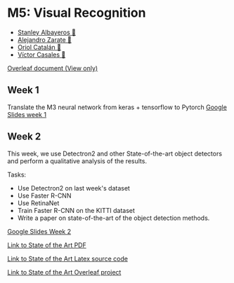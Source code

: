 # M5: Visual Recognition
- [Stanley Albayeros 📧](mailto:stanley.albayeros@gmail.com) 
- [Alejandro Zarate 📧](mailto:alejandro.zarate@e-campus.uab.cat)
- [Oriol Catalán 📧](mailto:oriol.catalan@e-campus.uab.cat) 
- [Víctor Casales 📧](mailto:victor.casales@e-campus.uab.cat)


[Overleaf document (View only) ](https://www.overleaf.com/read/nymwvqdydjxd "Overleaf document (View only) ")

## Week 1
Translate the M3 neural network from keras + tensorflow to Pytorch
[Google Slides week 1](https://docs.google.com/presentation/d/1JrFG0OSOV6nQf-6Ss4YSmOIoKTWkKJP4fEQG1KDi4Vk/edit?usp=sharing "Google Slides week 1")


## Week 2
This week, we use Detectron2 and other State-of-the-art object detectors and perform a qualitative analysis of the results.

Tasks:
- Use Detectron2 on last week's dataset
- Use Faster R-CNN
- Use RetinaNet
- Train Faster R-CNN on the KITTI dataset
- Write a paper on state-of-the-art of the object detection methods. 


[Google Slides Week 2](https://docs.google.com/presentation/d/1NfX-RdEkfT6hhm7tppC3edqGNjgpXcKk_4eDAcbMviU/edit?usp=sharing)

[Link to State of the Art PDF](https://github.com/drkztan/MCV_M5_VR_G04/blob/main/week2/Paper/main.pdf)

[Link to State of the Art Latex source code](https://github.com/drkztan/MCV_M5_VR_G04/tree/main/week2/Paper)

[Link to State of the Art Overleaf project](https://www.overleaf.com/project/604d81350cf6b14c73c264c0)


